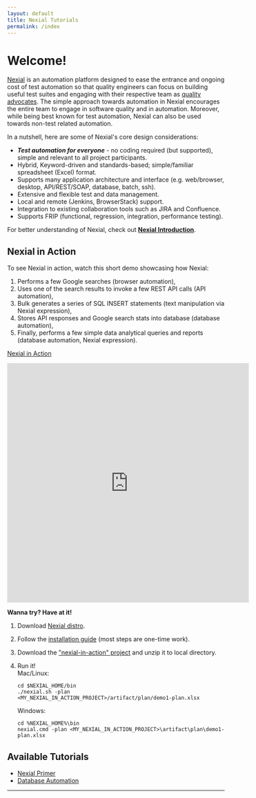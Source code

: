 ```yaml
---
layout: default
title: Nexial Tutorials
permalink: /index
---
```



# Welcome!
[Nexial](https://nexiality.github.io/documentation/) is an automation platform designed to ease the entrance and 
ongoing cost of test automation so that quality engineers can focus on building useful test suites and engaging with 
their respective team as [quality advocates](https://watirmelon.blog/2013/02/28/the-new-qa-the-quality-advocate/). 
The simple approach towards automation in Nexial encourages the entire team to engage in software quality and in 
automation. Moreover, while being best known for test automation, Nexial can also be used towards non-test related 
automation.

In a nutshell, here are some of Nexial's core design considerations:
- ***Test automation for everyone*** - no coding required (but supported), simple and relevant to all project 
  participants.
- Hybrid, Keyword-driven and standards-based; simple/familiar spreadsheet (Excel) format.
- Supports many application architecture and interface (e.g. web/browser, desktop, API/REST/SOAP, database, batch, ssh).
- Extensive and flexible test and data management.
- Local and remote (Jenkins, BrowserStack) support.
- Integration to existing collaboration tools such as JIRA and Confluence.
- Supports FRIP (functional, regression, integration, performance testing).

For better understanding of Nexial, check out 
**[Nexial Introduction](http://nexiality.github.io/documentation/userguide/IntroductionAndFAQ)**.


## Nexial in Action
To see Nexial in action, watch this short demo showcasing how Nexial: 
1. Performs a few Google searches (browser automation), 
2. Uses one of the search results to invoke a few REST API calls (API automation),
3. Bulk generates a series of SQL INSERT statements (text manipulation via Nexial expression),
4. Stores API responses and Google search stats into database (database automation),
5. Finally, performs a few simple data analytical queries and reports (database automation, Nexial expression). 

[Nexial in Action](https://www.youtube.com/watch?v=b372XikN1YU&cc_lang_pref=en&cc_load_policy=1)
<iframe width="560" height="555" src="https://www.youtube-nocookie.com/embed/b372XikN1YU?cc_lang_pref=en&cc_load_policy=1" frameborder="0" allow="autoplay; encrypted-media" allowfullscreen></iframe>
<br/>

**Wanna try? Have at it!**
1. Download [Nexial distro](https://github.com/nexiality/nexial-core/releases).
2. Follow the [installation guide](https://nexiality.github.io/documentation/userguide/InstallingNexial) (most steps 
   are one-time work).
3. Download the ["nexial-in-action" project](https://nexiality.github.io/documentation/nexial-in-action.zip) and unzip
   it to local directory.
4. Run it!<br/>
   Mac/Linux:
   ```
   cd $NEXIAL_HOME/bin
   ./nexial.sh -plan <MY_NEXIAL_IN_ACTION_PROJECT>/artifact/plan/demo1-plan.xlsx
   ```

   Windows:
   ```
   cd %NEXIAL_HOME%\bin
   nexial.cmd -plan <MY_NEXIAL_IN_ACTION_PROJECT>\artifact\plan\demo1-plan.xlsx
   ```


## Available Tutorials
- [Nexial Primer](primer/)
- [Database Automation](rdbms/)
<!-- - [API Automation](ws/)-->
<!-- - [Nexial Expression](expression/)-->
<!-- - [Browser Automation](web/)-->

---

